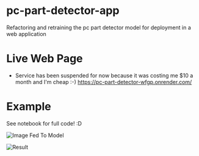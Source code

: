 # pc-part-detector-app
Refactoring and retraining the pc part detector model for deployment in a web application

# Live Web Page
- Service has been suspended for now because it was costing me $10 a month and I'm cheap :-) 
https://pc-part-detector-wfgp.onrender.com/


# Example
See notebook for full code! :D

![Image Fed To Model](https://i.gyazo.com/ffc7c204b2f754854c37c1e007b2df53.jpg)

![Result](https://i.gyazo.com/b677c679e81b7f99c52eda177e92bdac.png)
